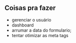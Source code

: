 ## Coisas pra fazer

- gerenciar o usuário 
- dashboard
- arrumar a data do formulario;
- tentar otimizar as meta tags
